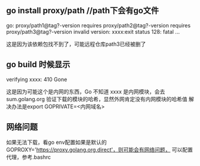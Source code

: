 ## go install proxy/path   //path下会有go文件
go: proxy/path1@tag?-version requires
  proxy/path2@tag?-version requires
  proxy/path3@tag?-version invalid version: xxxx:exit status 128:
  fatal ...

这是因为该依赖包找不到了，可能远程仓库path3已经被删了


## go build 时候显示
verifying xxxx: 410 Gone

这是因为可能这个是内网的东西，Go 不知道 xxxx 是内网模块，会去 sum.golang.org 验证下载的模块的哈希，显然外网肯定没有内网模块的哈希值
解决办法是export GOPRIVATE=<内网域名>


## 网络问题
如果无法下载，看go env配置如果是默认的GOPROXY='https://proxy.golang.org,direct'，则可能会有网络问题，
可以配置代理，参考.bashrc